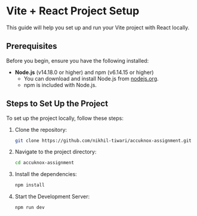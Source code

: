 # Vite + React Project Setup

This guide will help you set up and run your Vite project with React locally.

## Prerequisites

Before you begin, ensure you have the following installed:

- **Node.js** (v14.18.0 or higher) and npm (v6.14.15 or higher)
  - You can download and install Node.js from [nodejs.org](https://nodejs.org/).
  - npm is included with Node.js.

## Steps to Set Up the Project

To set up the project locally, follow these steps:

1. Clone the repository:

    ```bash
    git clone https://github.com/nikhil-tiwari/accuknox-assignment.git
    ```

2. Navigate to the project directory:

    ```bash
    cd accuknox-assignment
    ```

3. Install the dependencies:

    ```bash
    npm install
    ```

4. Start the Development Server:

    ```bash
    npm run dev
    ```